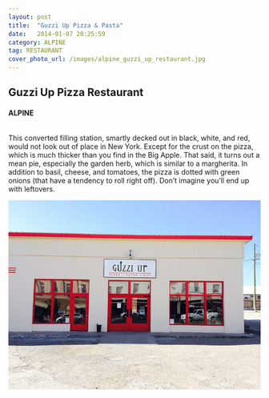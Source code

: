 ```yaml
---
layout: post
title:  "Guzzi Up Pizza & Pasta"
date:   2014-01-07 20:25:59
category: ALPINE
tag: RESTAURANT
cover_photo_url: /images/alpine_guzzi_up_restaurant.jpg
---
```


<div class="section-title">
	<h2>Guzzi Up Pizza Restaurant</h2>
  	<h4>ALPINE</h4>
  	<div class="divider-border"></div>
</div> 
<div class="column small-6">
	 <p>This converted filling station, smartly decked out in black, white, and red, would not look out of place in New York. Except for the crust on the pizza, which is much thicker than you find in the Big Apple. That said, it turns out a mean pie, especially the garden herb, which is similar to a margherita. In addition to basil, cheese, and tomatoes, the pizza is dotted with green onions (that have a tendency to roll right off). Don’t imagine you’ll end up with leftovers.
	 </p>
<div class="column small-6">
    <img src="/images/alpine_guzzi_up_restaurant.jpg">
</div>   


